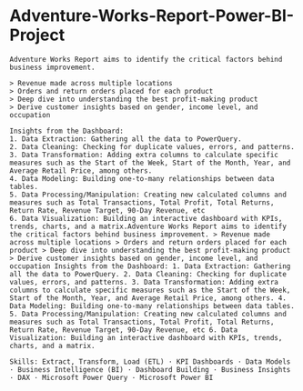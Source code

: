 # Adventure-Works-Report-Power-BI-Project


    Adventure Works Report aims to identify the critical factors behind business improvement.

    > Revenue made across multiple locations
    > Orders and return orders placed for each product
    > Deep dive into understanding the best profit-making product
    > Derive customer insights based on gender, income level, and occupation

    Insights from the Dashboard:
    1. Data Extraction: Gathering all the data to PowerQuery.
    2. Data Cleaning: Checking for duplicate values, errors, and patterns.
    3. Data Transformation: Adding extra columns to calculate specific measures such as the Start of the Week, Start of the Month, Year, and Average Retail Price, among others.
    4. Data Modeling: Building one-to-many relationships between data tables.
    5. Data Processing/Manipulation: Creating new calculated columns and measures such as Total Transactions, Total Profit, Total Returns, Return Rate, Revenue Target, 90-Day Revenue, etc
    6. Data Visualization: Building an interactive dashboard with KPIs, trends, charts, and a matrix.Adventure Works Report aims to identify the critical factors behind business improvement. > Revenue made across multiple locations > Orders and return orders placed for each product > Deep dive into understanding the best profit-making product > Derive customer insights based on gender, income level, and occupation Insights from the Dashboard: 1. Data Extraction: Gathering all the data to PowerQuery. 2. Data Cleaning: Checking for duplicate values, errors, and patterns. 3. Data Transformation: Adding extra columns to calculate specific measures such as the Start of the Week, Start of the Month, Year, and Average Retail Price, among others. 4. Data Modeling: Building one-to-many relationships between data tables. 5. Data Processing/Manipulation: Creating new calculated columns and measures such as Total Transactions, Total Profit, Total Returns, Return Rate, Revenue Target, 90-Day Revenue, etc 6. Data Visualization: Building an interactive dashboard with KPIs, trends, charts, and a matrix.

    Skills: Extract, Transform, Load (ETL) · KPI Dashboards · Data Models · Business Intelligence (BI) · Dashboard Building · Business Insights · DAX · Microsoft Power Query · Microsoft Power BI
